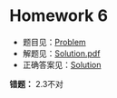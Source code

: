 # Homework 6

- 题目见：[Problem](https://notes.sjtu.edu.cn/s/5RvJFu6eu)
- 解题见：[Solution.pdf](./Solution.pdf)
- 正确答案见：[Solution](https://notes.sjtu.edu.cn/s/xM_HwKWsK)

**错题：** 2.3不对